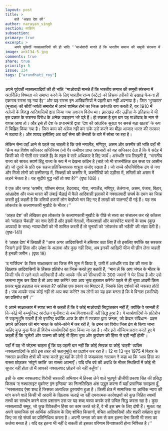 ```yaml
---
layout: post
title: >
    बातें 'आहत देश की'
author: narayan_singh
section: साहित्य
subsection:
primary: true
excerpt: >
    अपने पूर्ववर्ती नक्सलवादियों की ही भांति ‘‘माओवादी मानते हैं कि भारतीय समाज की समूची संरचना में अंतर्निहित विषमता को समाप्त करने के लिए भारतीय राज्य (स्टेट) को हिंसक तरीकों से उखाड़ फेंकना ही एकमात्र रास्ता रह गया है)’’ और यह रास्ता इन आदिवासियों ने पहली बार नहीं अपनाया है। 
image: ank134-5.jpg
comments: true
share: true
priority: 5
issue: 134
tags: ["arundhati_roy"]
---
```


अपने पूर्ववर्ती नक्सलवादियों की ही भांति ‘‘माओवादी मानते हैं कि भारतीय समाज की समूची संरचना में अंतर्निहित विषमता को समाप्त करने के लिए भारतीय राज्य (स्टेट) को हिंसक तरीकों से उखाड़ फेंकना ही एकमात्र रास्ता रह गया है)’’ और यह रास्ता इन आदिवासियों ने पहली बार नहीं अपनाया है। जिस ‘भूमकाल’ (भूचाल) की सौवीं जयंती समारोह में अपने शामिल होने का जिक्र अरुंधति राय करती हैं, वह 1910 में अंग्रेजों के विरुद्ध आदिवासियों द्वारा किया गया सशस्त्र विरोध था। झारखंड और उड़ीसा के इतिहास में भी इस प्रकार के सशस्त्र विरोध के अनेक उदाहरण भरे पड़े हैं। हो सकता है इस बार यह माओवाद के नाम से वापस आया हो। और इसे ही देश के प्रधानमंत्री द्वारा ‘देश की आंतरिक सुरक्षा पर सबसे बड़ा खतरा’ के रूप में चिह्नित किया गया है। जिस काम को अंग्रेज नहीं कर सके उसे करने का बीड़ा आजाद भारत की सरकार ने उठाया है। और शायद इसीलिए अब वहाँ सेना की तैनाती के बारे में सोचा जा रहा है।

लेकिन सेना वहाँ आने से पहले यह चाहती है कि उसे नगालैंड, मणिपुर, असम और कश्मीर की भांति वहाँ भी ‘सैन्य बल विशेष अधिकार अधिनियम (जो गैर कमीशन प्राप्त अफसरों को यह अधिकार देता है कि वे संदेह में किसी को भी गोली मार सकते हैं) के तहत वे सारे अधिकार दे दिए जायँ। अरुंधति राय लिखती हैं, ‘‘भारतीय राज्य को सारतः सवर्ण हिंदू राज्य के रूप में न देखना कठिन है (चाहे जो भी राजनीतिक दल सत्ता पर आसीन हो) जो दूसरे के प्रति एक सहज प्रतिक्रियापरक शत्रुता संजोए रखता है। जो सच्चे औपनिवेशिक ढंग से नगा और मिजो लोगों को छत्तीसगढ़ में, सिक्खों को कश्मीर में, कश्मीरियों को उड़ीसा में, तमिलों को असम में लड़ने भेजता है। यह सुदीर्घ युद्ध नहीं तो क्या है?’’ (पृष्ठ 108)।

वे एक और जगह ‘कश्मीर, पश्चिम बंगाल, हैदराबाद, गोवा, नगालैंड, मणिपुर, तेलंगाना, असम, पंजाब, बिहार, आंध्रप्रदेश और मध्य भारत की लंबाई चैड़ाई में फैले आदिवासी इलाकों में नक्सलवादी संघर्ष के दमन का जिक्र करती हुई कहती है कि दसियों हजारों लोग बेखौफो मार दिए गए हैं लाखों को यातनाएँ दी गई हैं। यह सब लोकतंत्र के कल्याणकारी मुखौटे के भीतर।’’

‘आहत देश’ की लेखिका इस लोकतंत्र के कल्याणकारी मुखौटे के पीछे से सत्ता का संचालन कर रहे कॉकस को ‘चांडाल चैकड़ी’ का नाम देती हैं और इसमें नेताओं, नौकरशाहों और कारपोरेट घरानों के साथ (कुछ अपवादों के साथ) न्यायाधीशों को भी शामिल करती हैं तो चुनावों को ‘लोकतंत्र की भडैंती’ की संज्ञा देती हैं। (पृष्ठ-141)

वे ‘आहत देश’ में लिखती हैं ‘‘आज अगर आदिवासियों ने हथियार उठा लिए हैं तो इसलिए क्योंकि वह सरकार जिसने इन्हें हिंसा और उपेक्षा के अलावा और कुछ नहीं दिया, अब इनकी आखिरी चीज भी छीन लेना चाहती है इनकी जमीन। (पृष्ठ 18)

‘द गार्जियन’ के जिस साक्षात्कार का जिक्र मैंने शुरू में किया है, उसी में अरुंधति राय देश की सत्ता के खिलाफ आदिवासियों के हिंसक प्रतिरोध का जिक्र करते हुए कहती हैं, ‘‘मान लें कि आप जंगल के भीतर के किसी गाँव में रहने वाले आदिवासी हैं और आपके गाँव को सीआरपी के 300 जवानों ने घेर लिया है और उसे जलाना शुरू कर दिया है तो आप क्या करेंगे? क्या आप भूख हड़ताल करेंगे? पहले से ही भूखा आदमी किस प्रकार भूख हड़ताल कर सकता है? अहिंसा एक प्रकार का थिएटर है, जिसके लिए दर्शकों की जरूरत होती है। जब आपके साथ कोई नहीं तो आप क्या करेंगे? तब लोगों का यह हक बनता है कि वे विनाश (कारियों) का प्रतिरोध करें।’’

वे अपने साक्षात्कार में स्पष्ट रूप से कहती हैं कि वे कोई माओवादी सिद्धांतकार नहीं हैं, क्योंकि वे जानती हैं कि कोई भी कम्यूनिस्ट आंदोलन पूंजीवाद से कम विनाशकारी नहीं सिद्ध हुआ है। वे माओवादियों के प्रतिरोध से सहानुभूति रखती हैं तो इसलिए क्योंकि आज के दौर में सरकार द्वारा जनता, जो केवल संविधान- प्रदत्त अपने अधिकार की मांग भारत के कोने-कोने में कर रही है, के दमन का विरोध जिस ढंग से किया जाना चाहिए कुछ कुछ वैसा ही विरोध माओवादियों द्वारा किया जा रहा है। और इसे औचित्य प्रदान करते हुए वे कहती हैं कि ‘बुलेटों और यातना की कोई भी हिंसा भूख और कुपोषण की हिंसा से बड़ी नहीं होती’।

यहाँ मैं यह भी जोड़ना चाहता हूँ कि यह पहली बार नहीं कि कोई लेखक या कोई ‘बाहरी’ व्यक्ति नक्सलवादियों के प्रति इस तरह की सहानुभूति का प्रदर्शन कर रहा है। 12 या 13 जून 1975 में बिहार के नक्सल प्रभावित क्षेत्रों की यात्रा करते हुए वहाँ के लोगों से जयप्रकाश नारायण ने कहा था कि ‘आप हिंसा का रास्ता छोड़कर ‘संपूर्ण क्रांति’ का रास्ता अपनाएँ। यदि पाँच वर्ष की अवधि के भीतर स्थितियों में कोई भी सुधार नहीं होता तो मैं आपको नक्सलवाद छोड़ने को नहीं कहूँगा’।

इसी के साथ नक्सलवाद विरोधी सरकारी अभियान में हिस्सा लेने वाले भूतपूर्व डीजीपी प्रकाश सिंह की प्रसिद्ध किताब ‘द नक्सलाइट मूवमेन्ट इन इन्डिया’ का निम्नलिखित अंश उद्धृत करना मैं यहाँ प्रासंगिक समझता हूँ, ‘‘नक्सलवाद ऐसा शब्द है जिसका अत्यधिक दुरुपयोग हुआ है। किसी क्षेत्र में सामाजिक या आर्थिक न्याय की मांग करने वाले किसी भी आदमी के खिलाफ चलाई जा रही दमनात्मक कार्रवाइयों को कुछ निहित स्वार्थी तत्त्वों का समर्थन करने वाला प्रशासन उस पर यह शब्द चस्पा करके उसे उचित सिद्ध करता रहा है। कुछ नक्सलवादी समूह, जो कुछ विवेकहीन हिंसा का काम करते रहे हैं, वे भी इस भ्रम के लिए दोषी हैं। मूलतः यह अपने सामाजिक एवं आर्थिक अस्तित्व के लिए शोषित किसानों, वंचित आदिवासियों और शहरी सर्वहारा द्वारा किए जा रहे संघर्ष का प्रतिनिधित्व करता है। अपनी जनता को कम से कम इतना देना किसी भी सत्ता का कर्तव्य बनता है। यदि वह इतना भी नहीं दे सकती तो इसका परिणाम विनाशकारी होना निश्चित है।’’